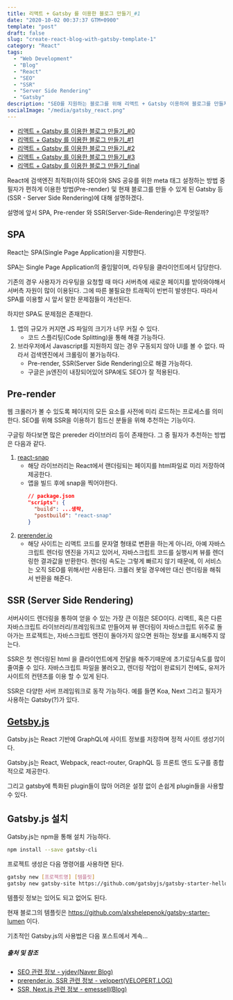 ```yaml
---
title: 리액트 + Gatsby 를 이용한 블로그 만들기_#1
date: "2020-10-02 00:37:37 GTM+0900"
template: "post"
draft: false
slug: "create-react-blog-with-gatsby-template-1"
category: "React"
tags:
  - "Web Development"
  - "Blog"
  - "React"
  - "SEO"
  - "SSR"
  - "Server Side Rendering"
  - "Gatsby"
description: "SEO를 지원하는 블로그를 위해 리액트 + Gatsby 이용하여 블로그를 만들자. #1, Gatsby를 쓰는 이유!"
socialImage: "/media/gatsby_react.png"
---
```


- [리액트 + Gatsby 를 이용한 블로그 만들기\_#0](/posts/create-react-blog-with-gatsby-template-0)
- [리액트 + Gatsby 를 이용한 블로그 만들기\_#1](/posts/create-react-blog-with-gatsby-template-1)
- [리액트 + Gatsby 를 이용한 블로그 만들기\_#2](/posts/create-react-blog-with-gatsby-template-2)
- [리액트 + Gatsby 를 이용한 블로그 만들기\_#3](/posts/create-react-blog-with-gatsby-template-3)
- [리액트 + Gatsby 를 이용한 블로그 만들기\_final](/posts/create-react-blog-with-gatsby-template-final)

React에 검색엔진 최적화(이하 SEO)와 SNS 공유를 위한 meta 태그 설정하는 방법 중 필자가 편하게 이용한 방법(Pre-render) 및 현재 블로그를 만들 수 있게 된 Gatsby 등(SSR - Server Side Rendering)에 대해 설명하겠다.

설명에 앞서 SPA, Pre-render 와 SSR(Server-Side-Rendering)은 무엇일까?

## SPA

React는 SPA(Single Page Application)을 지향한다.

SPA는 Single Page Application의 줄임말이며, 라우팅을 클라이언트에서 담당한다.

기존의 경우 사용자가 라우팅을 요청할 때 마다 서버측에 새로운 페이지를 받아와야해서 서버측 자원이 많이 이용된다. 그에 따른 불필요한 트래픽이 빈번히 발생한다. 따라서 SPA를 이용할 시 앞서 말한 문제점들이 개선된다.

하지만 SPA도 문제점은 존재한다.

1. 앱의 규모가 커지면 JS 파일의 크기가 너무 커질 수 있다.
   - 코드 스플리팅(Code Splitting)을 통해 해결 가능하다.
2. 브라우저에서 Javascript를 지원하지 않는 경우 구동되지 않아 UI를 볼 수 없다. 따라서 검색엔진에서 크롤링이 불가능하다.
   - Pre-render, SSR(Server Side Rendering)으로 해결 가능하다.
   - 구글은 js엔진이 내장되어있어 SPA에도 SEO가 잘 적용된다.

## Pre-render

웹 크롤러가 볼 수 있도록 페이지의 모든 요소를 사전에 미리 로드하는 프로세스를 의미한다.
SEO를 위해 SSR을 이용하기 힘드신 분들을 위해 추천하는 기능이다.

구글링 하다보면 많은 prereder 라이브러리 등이 존재한다. 그 중 필자가 추천하는 방법은 다음과 같다.

1. [react-snap](https://github.com/stereobooster/react-snap)
   - 해당 라이브러리는 React에서 랜더링되는 페이지를 html파일로 미리 저장하여 제공한다.
   - 앱을 빌드 후에 snap을 찍어야한다.
     ```json
     // package.json
     "scripts": {
       "build": ...생략,
       "postbuild": "react-snap"
     }
     ```
2. [prerender.io](https://prerender.io/)
   - 해당 사이트는 리액트 코드를 문자열 형태로 변환을 하는게 아니라, 아예 자바스크립트 렌더링 엔진을 가지고 있어서, 자바스크립트 코드를 실행시켜 뷰를 렌더링한 결과값을 반환한다. 렌더링 속도는 그렇게 빠르지 않기 때문에, 이 서비스는 오직 SEO를 위해서만 사용된다. 크롤러 봇일 경우에만 대신 렌더링을 해줘서 반환을 해준다.

## SSR (Server Side Rendering)

서버사이드 렌더링을 통하여 얻을 수 있는 가장 큰 이점은 SEO이다. 리액트, 혹은 다른 자바스크립트 라이브러리/프레임워크로 만들어져 뷰 렌더링이 자바스크립트 위주로 돌아가는 프로젝트는, 자바스크립트 엔진이 돌아가지 않으면 원하는 정보를 표시해주지 않는다.

SSR은 첫 렌더링된 html 을 클라이언트에게 전달을 해주기때문에 초기로딩속도를 많이 줄여줄 수 있다. 자바스크립트 파일을 불러오고, 렌더링 작업이 완료되기 전에도, 유저가 사이트의 컨텐츠를 이용 할 수 있게 된다.

SSR은 다양한 서버 프레임워크로 동작 가능하다. 예를 들면 Koa, Next 그리고 필자가 사용하는 Gatsby(?)가 있다.

## [Getsby.js](https://gatsbyjs.org)

Gatsby.js는 React 기반에 GraphQL에 사이트 정보를 저장하며 정적 사이트 생성기이다.

Gatsby.js는 React, Webpack, react-router, GraphQL 등 프론트 엔드 도구를 종합적으로 제공한다.

그리고 gatsby에 특화된 plugin들이 많아 어려운 설정 없이 손쉽게 plugin들을 사용할 수 있다.

## Gatsby.js 설치

Gatsby.js는 npm을 통해 설치 가능하다.

```bash
npm install --save gatsby-cli
```

프로젝트 생성은 다음 명령어를 사용하면 된다.

```bash
gatsby new [프로젝트명] [템플릿]
gatsby new gatsby-site https://github.com/gatsbyjs/gatsby-starter-hello-world
```

템플릿 정보는 있어도 되고 없어도 된다.

현재 블로그의 템플릿은 https://github.com/alxshelepenok/gatsby-starter-lumen 이다.

기초적인 Gatsby.js의 사용법은 다음 포스트에서 계속...

##### 출처 및 참조

- [SEO 관련 정보 - yjdev(Naver Blog)](https://blog.naver.com/yjdev/222087089670)
- [prerender.io, SSR 관련 정보 - velopert(VELOPERT.LOG)](https://velopert.com/3425)
- [SSR, Next.js 관련 정보 - emessell(Blog)](https://emessell.github.io/react/2019/10/30/SSR,CSR/)
